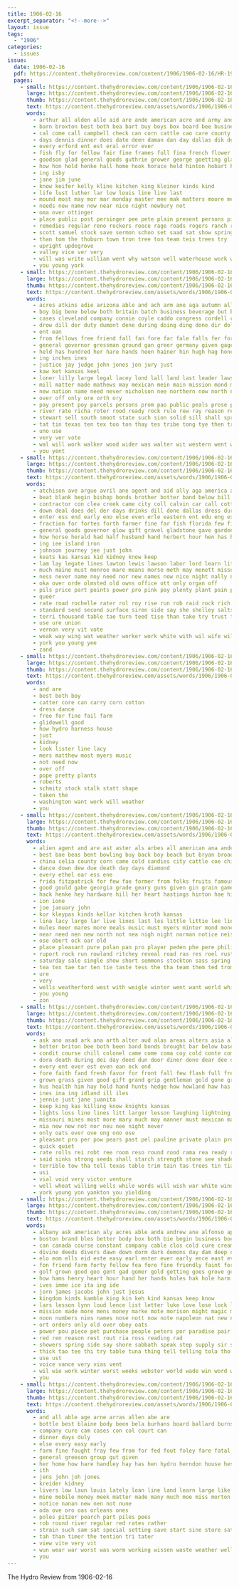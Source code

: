 ```yaml
---
title: 1906-02-16
excerpt_separator: "<!--more-->"
layout: issue
tags:
  - "1906"
categories:
  - issues
issue:
  date: 1906-02-16
  pdf: https://content.thehydroreview.com/content/1906/1906-02-16/HR-1906-02-16.pdf
  pages:
    - small: https://content.thehydroreview.com/content/1906/1906-02-16/small/HR-1906-02-16-01.jpg
      large: https://content.thehydroreview.com/content/1906/1906-02-16/large/HR-1906-02-16-01.jpg
      thumb: https://content.thehydroreview.com/content/1906/1906-02-16/thumbnails/HR-1906-02-16-01.jpg
      text: https://content.thehydroreview.com/assets/words/1906/1906-02-16/HR-1906-02-16-01.txt
      words:
        - arthur all alden alle aid are ande american acre and army anda alfalfa
        - barn broxton best both bea bart buy boys box board bee business bas boyd but brides bridgeport book bert began been bank band boy books
        - cal come call campbell check can corn cattle cao care county city chance car cotton count carnegie center connell cobb con came caddo council cad change cane cor casa cases cruse camp chairs che cashier
        - days dennis dinner does date deen daman dan day dallas dik dew daughter
        - every erford ent est eral error ever
        - fish fly for fellow fair fine frames full fina french flower few friends feal flynn from foster farmer farm friday
        - goodson glad general goods guthrie grower george goetting glass garry grown going grimes given grow ghost good
        - how hon hold henke hall home hook horace held hinton hobart hester haley her hoyt house has holderman hydro hare hendry high host hainline
        - ing isby
        - jane jim june
        - know keifer kelly kline kitchen king kleiner kinds kind
        - life lust luther lar low louis line live last
        - mound most may mor mar monday master mee mak matters moore mel mattie miller montgomery middle money music moorer mon many mena miss maud millie marcum memory mer market medford mary more
        - needs new name now near nice night newbury not
        - oma over ottinger
        - place public post persinger pee pete plain present persons picking poles president paper plant prewett plate person pearl part phillips per pay perry proper parm people power price
        - remedies regular reno rockers reece rage roads rogers ranch road reg
        - scott samuel stock save sermon schoo set saad sat show springs schools school sunday simons state san side samples saturday seed sas surplus supper
        - than tom the thoburn town tron tree ton team teis trees try
        - upright updegrove
        - valley vice ver very
        - will was write william went why watson well waterhouse work welcome wish wile week with wall want water while wilkin window west wilson
        - you young york
    - small: https://content.thehydroreview.com/content/1906/1906-02-16/small/HR-1906-02-16-02.jpg
      large: https://content.thehydroreview.com/content/1906/1906-02-16/large/HR-1906-02-16-02.jpg
      thumb: https://content.thehydroreview.com/content/1906/1906-02-16/thumbnails/HR-1906-02-16-02.jpg
      text: https://content.thehydroreview.com/assets/words/1906/1906-02-16/HR-1906-02-16-02.txt
      words:
        - acres atkins adie arizona able and ach arm ane aga autumn all aver area arts ald allen are abo ago amend abernathy ang apache
        - boy big bene below both britain batch business beverage but burton bessie banker bills bever bas boon bank buran bees bon belt boat ball back body bureau bar bird buy broom bill bur bil bench begin block burkett been brother brick ben
        - cases cleveland company connie coyle caddo congress cordell clos cot courts cust corne civil cattle curtis colbert church call cates con cashier cloud case cooper city county cleve contin chief charles character charity court can chandler cutting
        - drow dill der duty dumont dene during doing ding done dir dollar dent dale down denmark days doctor dom date
        - ent ean
        - from fellows free friend fall fan fore far fale falls fer foraker fort figures for fun fury found first fight fails
        - general governor gressman ground gan greer germany given gage gas gent guthrie gone galler
        - held has hundred her hare hands heen hainer hin hugh hag hone high hoa haus hay hardy hernandez homes horace hydro hun hearing home house him hanlon hand hold hie heard
        - ing inches ines
        - justice jay judge john jones jon jury just
        - kaw ket kansas keel
        - loner lilly large legal lacey lond lall land last leader laws little line law long lens lands life
        - mill matter made mathews may mexican mein main mission mond members miss man more moma men meth most meguire mills market
        - new nation name need never nicholson nee northern now north names nurse news not november
        - over off only ore orth ory
        - pay present poy parcels persons prom pao public peals prose paul phillips per pipe pleasure place panama patterson parker part
        - river rate richa roter rood ready rock rule rew ray reason res resto render records ranch roar rest running road
        - stewart sell south smoot state such sion solid sill shall spring soon states seven sad slon sees session sal sot seed stream seen sanders silva schools southern seat salon sage surface show still standing sis short supply soe see senator stats sale sue sun sen stock
        - tat tin texas ten tex too ton thay tes tribe tong tye then trial timo tho thi tine ture try trom thie taal thousand tree the tory taken thom than thee thon tie territo thier thy
        - uno use
        - very ver vote
        - wal will work walker wood wider was walter wit western went with watch washita washington weems woodward water win wil week white ward whit
        - you yent
    - small: https://content.thehydroreview.com/content/1906/1906-02-16/small/HR-1906-02-16-03.jpg
      large: https://content.thehydroreview.com/content/1906/1906-02-16/large/HR-1906-02-16-03.jpg
      thumb: https://content.thehydroreview.com/content/1906/1906-02-16/thumbnails/HR-1906-02-16-03.jpg
      text: https://content.thehydroreview.com/assets/words/1906/1906-02-16/HR-1906-02-16-03.txt
      words:
        - atchison ave argue avril ane agent and aid ally aga america akin age are author all aud ark able ald ard apt
        - beat blank begin bishop bonds brother botter band below bill beans bach better bet belt back ben been bush burn buy boards big best broward blood baby business bis bile bone binder but boston both birge bottoms battle buffalo banks ball box began book beins bag brake
        - contractor con clea creek came city coll calvin car call cotton coward chew cape close court colony cold calla cause coffee cost corn cotto cloud cummins county courts case cello certain cot cane cases company church conte cores cant cork class course cam clara can caney character cure come comfort conn
        - down deal does del der days drinks dill done dallas dress during dea demand day daw doing
        - enter ess end early eno else even erle eastern ent edu eng exe ever every easy
        - fraction for fortes forth farmer fine far fish florida few firm field freely found frank fancy fill free fast fatal farnsworth franks full fails first from fon flesh fond furnish follett farm
        - general goods governor glow gift gravel gladstone gave garden goes german gin good ground going grow glad gas gov given glory garth
        - how horse herald had half husband hand herbert hour hen has heart hus hind happy hes hands hay house home hie hale health holder hard hadley hot human him her high habit hurt held harp host hinder heaven
        - ing iee island iron
        - johnson journey jee just john
        - keats kas kansas kid kidney know keep
        - lam lay legate lines lawton lewis lawson labor lord learn lite large line louis less let lady lime life lose last late loose laws lish land loss laundry law like larger lafollette little
        - much maine must monroe mare means morse meth may monett missouri mans money march maren mac matters matter mowers mere men melvin mak moses most members morning med millet many more made magic mail mead mich manner man mighty
        - ness never name noy need nor new names now nice night nally notice not nim
        - oka over orde olmsted old owns office ott only organ off
        - pils price part points power pro pink pay plenty plant pain private post powder pound perfect pon person policy poor pase ports people poly plan per piano pack pounds pure president polson parish peddle partain para present pass
        - queer
        - rate road rochelle rater rol roy rise run rob raid rock rich ridgeway rust richer regular race real rector reason rae
        - standard send second surface siren side say she shelley salts surplus store shake sings sho sale said states singer set stants sense short sor see sheldon spine sell sea samples stock service son show sult shade state stance soll senator sewer soon safar story shoulder south single still somo seeds soap study starch small shoe shall seo season sam sleep save start such sit six soo strength
        - terri thousand table tae turn teed tise than take try trust tho trial the tyra tor tick texas ten thering then ton throw tonie tee thomas too them tao thad test toa thing tort tes tine truly tear thy till trip town trom
        - use ure union
        - vernon very vit vote
        - weak way wing wat weather worker work white with wil wife will window ways wee wind words want washington winter ware wach water while williams william waste wilde well world walk works welfare western witt weeks was
        - york you young yee
        - zand
    - small: https://content.thehydroreview.com/content/1906/1906-02-16/small/HR-1906-02-16-04.jpg
      large: https://content.thehydroreview.com/content/1906/1906-02-16/large/HR-1906-02-16-04.jpg
      thumb: https://content.thehydroreview.com/content/1906/1906-02-16/thumbnails/HR-1906-02-16-04.jpg
      text: https://content.thehydroreview.com/assets/words/1906/1906-02-16/HR-1906-02-16-04.txt
      words:
        - and are
        - best both boy
        - catter core can carry corn cotton
        - dress dance
        - free for fine fail farm
        - glidewell good
        - how hydro harness house
        - just
        - kidney
        - look lister line lacy
        - mers matthew most myers music
        - not need now
        - over off
        - pope pretty plants
        - roberts
        - schmitz stock stalk statt shape
        - taken the
        - washington want work will weather
        - you
    - small: https://content.thehydroreview.com/content/1906/1906-02-16/small/HR-1906-02-16-05.jpg
      large: https://content.thehydroreview.com/content/1906/1906-02-16/large/HR-1906-02-16-05.jpg
      thumb: https://content.thehydroreview.com/content/1906/1906-02-16/thumbnails/HR-1906-02-16-05.jpg
      text: https://content.thehydroreview.com/assets/words/1906/1906-02-16/HR-1906-02-16-05.txt
      words:
        - alien agent and are ast aster als arbes all american ana ande
        - best bae beas bent bowling buy back boy beach but bryan broadway bus bread binks ball broom business been boston bank brood boise berry
        - china celia county corn came cold candies city cattle coe chica col coon campbell collins come call core cousin custer carry cal con
        - dance down dew due death day days diamond
        - every ethel ear ess ene
        - frida fitzpatrick for few fae former from folks fruits famous farm fresh frank friday
        - good gould gabe georgia grade geary guns given gin grain game glass
        - hack henke hey hardware hill her heart hastings hinton hae high house hoo horn head health has hydro harris hed hay hopkins
        - ion ione
        - joe january john
        - kor kleypas kinds kellar kitchen kroth kansas
        - lina lacy large lar live lines last les little littie lee line left london like
        - mules meer mares more meals music must myers minter mond money mos many men mile mccool marsh mexico morning market march miller much miss
        - near need nen new north not nea nigh night norman notice neiswander
        - ose obert ock oar old
        - place pleasant pure polan pan pro player peden phe pere philips per public pet port
        - ruport rock run rowland ritchey reveal road ras res roel rust room roberts
        - saturday sale single show short semmons stockton sass spring sam sprague sister sim stand shapp see sole sat south sch settle stock sell salary sit secret sener sun selene sen sack store samples
        - tea tex tae tar ten tie taste tess the tha team them ted trom trip trees than try tol
        - ure
        - very
        - wells weatherford west with weigle winter went want world white wish willing wil wife will way worth wire was
        - you young
        - zon
    - small: https://content.thehydroreview.com/content/1906/1906-02-16/small/HR-1906-02-16-06.jpg
      large: https://content.thehydroreview.com/content/1906/1906-02-16/large/HR-1906-02-16-06.jpg
      thumb: https://content.thehydroreview.com/content/1906/1906-02-16/thumbnails/HR-1906-02-16-06.jpg
      text: https://content.thehydroreview.com/assets/words/1906/1906-02-16/HR-1906-02-16-06.txt
      words:
        - ask ano asad ark ana arth alter aud alas areas alters asia all are american and ake alberta able athens aylmer ago
        - better briton bee both been band bonds brought bar below base bag boo board bird bie began box bel burns barrow brave burst barley business but broad begin breath bowels bently back bis beg bois bob
        - condit course chill colonel came come coma coy cold conte comes county charm chase cause crease cot crome company city cure can canadas coe coto credit chair character chas chance
        - dora death during dei day deed dun door diner done dear dee dorado down der die deel deon deep
        - every ent ever est even ean eck end
        - fore faith fand fresh favor for front fall few flash full free fire fury flower fear floor face from fin forward found far flake foot farm
        - grown grass given good gift grand grip gentleman gold gone gripe gentle grow gave gas grew grippe
        - hus health him hay hold hand hunts hedge how howland haw has harrison high heaven heavens house home hero hurt hut heap had holding heart hen hope head her
        - ines ina ing idland ill iles
        - jennie just jane juanita
        - keep king kas killing know knights kansas
        - lights loss line lines litt larger lesson laughing lightning lot lovely lady like long lack lis lincoln little life love last lopez lens lam loi live look learned
        - missouri mines most more mary much may manner must mexican matter min march mise moan matters might many men mexico miss moro madison man mine mort money minor
        - nia new now not nor neu nee night never
        - only oats over ove ong ono ose
        - pleasant pro per pow pears past pel pauline private plain precious pardon present point promise prosper pleasure price painter patneaude path power paul place plan
        - quick quiet
        - rate rolls rei robt ree room reso round rood rama rea ready rates reid rule running
        - said sinks strong seeds shall starch strength stone see shade sale seen seed soon single six small secret strike such stoops school stein seem strange sober special shon speaks sine say she shiver sane salzer september sich still sip smail show speak smell sportsman steel short severe sem subject spring saw sie sees
        - terrible tow tha tell texas table trim tain tas trees tin tian tho them too tees thad territo toon thore till tag tonic ted tan taken try truly tuna times tam thornton then tacoma thing tor the towns turns tai than
        - usi
        - vial void very victor venture
        - well wheat willing wells while words will wish war white window western why won west win winter was world wife wester wonder work with word wing
        - york young yon yankton you yielding
    - small: https://content.thehydroreview.com/content/1906/1906-02-16/small/HR-1906-02-16-07.jpg
      large: https://content.thehydroreview.com/content/1906/1906-02-16/large/HR-1906-02-16-07.jpg
      thumb: https://content.thehydroreview.com/content/1906/1906-02-16/thumbnails/HR-1906-02-16-07.jpg
      text: https://content.thehydroreview.com/assets/words/1906/1906-02-16/HR-1906-02-16-07.txt
      words:
        - albany ask american aly acres able anda andrew ane alfonso april all and ain ainsley ade auth alt are ave acup acre ani art
        - boston brand bles better body box both bie begin business boe bial been bessie brands buy bros brain bor best bey burn bonny but boy bows bottle bena ber beat bis brings back bard blow
        - can canada course constant company cable clos cold cure cream chem con comfort cares chance corr character came chin cach christ coffee cas cease center converse call church change chronic city come cough cost care carn creek college
        - divine deeds divers dawn down dorm dark demons day dam deep during door dod dear dee dae dort
        - elo eom ells eid este easy earl enter ever early ence east every ean
        - fon friend farm forty fellow fea fore fine friendly faint force for felt from foo flattery face far fruit farmer fath former fees fun fever fie full friends fee first fran free fone
        - golf grown good goo gent gad gomer gold getting goes grove gor gare grapes gish going game golden gulde gray gum grape
        - how hams henry heart hour hand her hands holes hak hole harm had home hurts has husband hold health house hin homa hosa him hea hee
        - ives imme ice ita ing ide
        - jorn james jacobs john just jesus
        - kingdom kinds kamble king kin keh kind kansas keep know
        - lars lesson lynn loud lence list letter luke love lose lock long longs let lydia little lande like land living light likely lower lard life les lie las
        - mission made more mens money marke mote morison might magic mar men mass massing morning means man may manner mon magazine mich monarch mullen madrid many must mate moment most
        - noon numbers nies names nose nott now note napoleon nat new never noth nurse not news name necessary
        - ort orders only old over obey oats
        - power pou piece pet purchase people peters por paradise pair pos phe pea pie pen persons pow pain private peace pro paris place person pardon points plenty plain paper peter price pinkham plasters part per pink
        - red ren reason rest rout ria ross reading rad
        - showers spring side say shore sabbath speak step supply sir surprise sell sloan strength sons seed shall subject study seems struck starch son seeds sise single sap simple send south shown sweet supple sport see sigg stands storm sha seven self sal shed shock simon stice sos save street slim such start steel stock soon show simmons soul seem sick sleep set she spain
        - thick tao tee thi try table tuna thing tell telling tola tho treat thom tomb than teron tata too the tex threadgill them tody toward tain tonie town thon tio tung tory then thy tears trial teed take torn tham
        - use ust
        - voice vance very vias vent
        - wil wie work winter worst weeks webster world wade win word well went write wiles watch wax wala wheat while warr won wen words why works worth water was will with working want washington wagon
        - you
    - small: https://content.thehydroreview.com/content/1906/1906-02-16/small/HR-1906-02-16-08.jpg
      large: https://content.thehydroreview.com/content/1906/1906-02-16/large/HR-1906-02-16-08.jpg
      thumb: https://content.thehydroreview.com/content/1906/1906-02-16/thumbnails/HR-1906-02-16-08.jpg
      text: https://content.thehydroreview.com/assets/words/1906/1906-02-16/HR-1906-02-16-08.txt
      words:
        - and all able age arne arras allen abe are
        - bottle best blaine body been bela burhans board ballard burns business bryan
        - company cure cam cases con col court can
        - dinner days duly
        - else every easy early
        - farm fine fought fray few from for fed fout foley fare fatal
        - general greeson group gut given
        - her home how hare handley hay has hen hydro herndon house hes
        - ith
        - jens john joh jones
        - kreider kidney
        - livers low laun louis lately loan line land learn large like last
        - mine mobile money meek matter made many much moe miss morton morse markt music malady
        - notice nanan new nen not nune
        - oda ove oro oas orleans ones
        - poles pitzer poarch part piles pees
        - rob round river regular red rates rather
        - strain such sam sat special setting save start sine store saturday sale severe sister signs sick sand standard sos smoke seow slight sie show soll suit
        - tah than timer the tention tri tater
        - view vite very vit
        - wun wear war worst was worm working wissen waste weather wellman will wither week with went
        - you
---
```


The Hydro Review from 1906-02-16

<!--more-->

